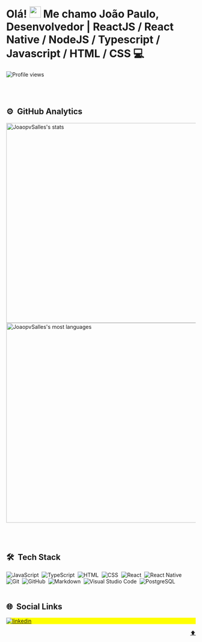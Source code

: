 <div id="top"></div>

<h1 align="left"> Olá! <img src="https://raw.githubusercontent.com/kaueMarques/kaueMarques/master/hi.gif" height="30px" width="30px"> Me chamo João Paulo, <br> 
  Desenvolvedor | ReactJS / React Native / NodeJS / Typescript / Javascript / HTML / CSS 💻</h1>
<p align="left"> <img src="https://komarev.com/ghpvc/?username=JoaopvSalles&color=yellow" alt="Profile views" /> </p>

<br><br>

## ⚙️ &nbsp;GitHub Analytics

<p align="left">
<img width="530em" src="https://github-readme-stats.vercel.app/api?username=JoaopvSalles&show_icons=true&theme=vision-friendly-dark" alt="JoaopvSalles's stats"/>
<img width="530em" src="https://github-readme-stats.vercel.app/api/top-langs/?username=JoaopvSalles&layout=compact&theme=vision-friendly-dark" alt="JoaopvSalles's most languages"/>
</p>

<br><br>

## 🛠 &nbsp;Tech Stack

![JavaScript](https://img.shields.io/badge/-JavaScript-05122A?style=flat&logo=javascript)&nbsp;
![TypeScript](https://img.shields.io/badge/-TypeScript-05122A?style=flat&logo=typescript)&nbsp;
![HTML](https://img.shields.io/badge/-HTML-05122A?style=flat&logo=HTML5)&nbsp;
![CSS](https://img.shields.io/badge/-CSS-05122A?style=flat&logo=CSS3&logoColor=1572B6)&nbsp;
![React](https://img.shields.io/badge/-React-05122A?style=flat&logo=react)&nbsp;
![React Native](https://img.shields.io/badge/-React%20Native-05122A?style=flat&logo=react)&nbsp;
![Git](https://img.shields.io/badge/-Git-05122A?style=flat&logo=git)&nbsp;
![GitHub](https://img.shields.io/badge/-GitHub-05122A?style=flat&logo=github)&nbsp;
![Markdown](https://img.shields.io/badge/-Markdown-05122A?style=flat&logo=markdown)&nbsp;
![Visual Studio Code](https://img.shields.io/badge/-Visual%20Studio%20Code-05122A?style=flat&logo=visual-studio-code&logoColor=007ACC)&nbsp;
![PostgreSQL](https://img.shields.io/badge/-PostgreSQL-05122A?style=flat&logo=postgresql)&nbsp;
<br><br>

## 🌐 &nbsp;Social Links

<p align="left" style="background:yellow">
<a href="https://www.linkedin.com/in/jo%C3%A3o-vecchio-175934130" target="_blank">
  <img align="center" src="https://img.shields.io/badge/-JoaopvSalles-05122A?style=flat&logo=linkedin" alt="linkedin"/>
</a>
</p>


<p align="right"><a href="#top">⬆</a></p>
